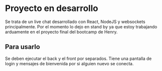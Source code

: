 # Proyecto en desarrollo
Se trata de un live chat desarrollado con React, NodeJS y websockets principalmente.
Por el momento lo dejo en stand by ya que estoy trabajando arduamente en el proyecto final del bootcamp de Henry.
## Para usarlo
Se deben ejecutar el back y el front por separados. Tiene una pantalla de login y mensajes de bienvenida por si alguien nuevo se conecta.
